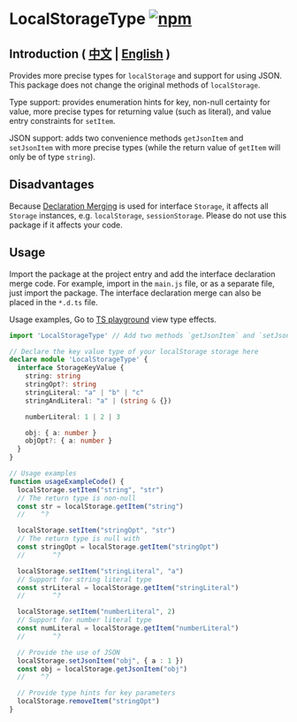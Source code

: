 # LocalStorageType [![npm](https://img.shields.io/npm/v/localstoragetype.svg)](https://www.npmjs.com/package/localstoragetype)
## Introduction ( [中文](./README.zh-CN.md) | [English](./README.md) )
Provides more precise types for `localStorage` and support for using JSON. This package does not change the original methods of `localStorage`.

Type support: provides enumeration hints for key, non-null certainty for value, more precise types for returning value (such as literal), and value entry constraints for `setItem`.

JSON support: adds two convenience methods `getJsonItem` and `setJsonItem` with more precise types (while the return value of `getItem` will only be of type `string`).

## Disadvantages
Because [Declaration Merging](https://www.typescriptlang.org/docs/handbook/declaration-merging.html) is used for interface `Storage`, it affects all `Storage` instances, e.g. `localStorage`, `sessionStorage`. Please do not use this package if it affects your code.

## Usage
Import the package at the project entry and add the interface declaration merge code. For example, import in the `main.js` file, or as a separate file, just import the package. The interface declaration merge can also be placed in the `*.d.ts` file.

Usage examples, Go to
[TS playground](https://www.typescriptlang.org/play?#code/FASwtgDg9gTgLgAgOQBkoGMCGAbAynWTAcwFMAVATwhKQQHo6EBBAExYTgHcoEwS4AFlBYBnBAANScAFIioAOwCScEmHEJM89uJH9ZC5avUEE2DDnyFSwYAwQAREumyYYJDgPcBrEhQQA3HABXdzgqdygAMwQKKCCYU3M8AhhidxEUtIRPN2AWJxc3XmEg7HdUJMtU0kpqWgBvYAQEEHkVGEjMdHcqtIBpXwA1YPdG5uaMmFaiAC4ESemm8YX5IgB5CDgAfjmVoiWJuCnVlBB2nDmAIkxLhAAfBEuAI1uHy-RLg-mj6aYtU-O2CuN3uCAAFHsEAAyBD1AC+AEobOMEPIgmAniQYACsRcEABGUEAJlBAGZkeMoE8AFZzeoaOZojFYhBwr5U6kbbZ0hmo9GYhJs5pstm2RgAVREWRIAA9MJAyiJgJEgvJ0HAQAoEEEpaQAKJyhUkADCwhIYIRsKWZiwySsJAAdLo4IYwGDLntLgAaR6TS5I5p2MieBBuODxeQccItMTyBQAWjR2GwS3QCgy3wSAF5ErbeqQHVJXe7PQH6IxxgA9LYUm0WTIF53Fj0-VZc72+o7+pZBkNhiNR6gxvnJhCcM4CVPpxB7LkIHN1u3VR1FlRulvHdabbuBisohDV2uVBuOptrkutog41LYDvXHflhC4IIQaDwBCRWCZ6amM647CDiQU7yBmkzXjg865vW9qFvwzZ7OBt5lnY+4HjW1rHjBZ6qO6TICohHZEshjDPq+sCIJ+CR4Sy2B-jegHARmTKIZBi75iucHnpc1HYnROAPih+6Hj2jAAAowFA-ggPkHjuDqETRNIuBrAAchheYnk6ehyEoXEch29KYAgcyEoijGIByrGYcusEyDpzb6cRKLCbuCDiZJ0mhNGAitHAYiUQgPh+BArjyvwWJKs0bGaW4YCSSQ8GXu2SJwkAA)
view type effects.

``` ts
import 'LocalStorageType' // Add two methods `getJsonItem` and `setJsonItem` to localStorage

// Declare the key value type of your localStorage storage here
declare module 'LocalStorageType' {
  interface StorageKeyValue {
    string: string
    stringOpt?: string
    stringLiteral: "a" | "b" | "c"
    stringAndLiteral: "a" | (string & {})

    numberLiteral: 1 | 2 | 3

    obj: { a: number }
    objOpt?: { a: number }
  }
}

// Usage examples
function usageExampleCode() {
  localStorage.setItem("string", "str")
  // The return type is non-null
  const str = localStorage.getItem("string")
  //    ^?

  localStorage.setItem("stringOpt", "str")
  // The return type is null with
  const stringOpt = localStorage.getItem("stringOpt")
  //       ^?

  localStorage.setItem("stringLiteral", "a")
  // Support for string literal type
  const strLiteral = localStorage.getItem("stringLiteral")
  //       ^?

  localStorage.setItem("numberLiteral", 2)
  // Support for number literal type
  const numLiteral = localStorage.getItem("numberLiteral")
  //       ^?

  // Provide the use of JSON
  localStorage.setJsonItem("obj", { a : 1 })
  const obj = localStorage.getJsonItem("obj")
  //    ^?

  // Provide type hints for key parameters
  localStorage.removeItem("stringOpt")
}
```
